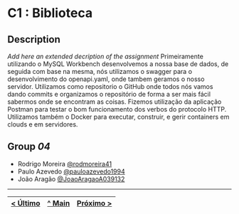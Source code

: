 # C1 : Biblioteca

## Description
_Add here an extended decription of the assignment_
Primeiramente utilizando o MySQL Workbench desenvolvemos a nossa base de dados, de seguida com base na mesma, nós utilizamos o swagger para o desenvolvimento do openapi.yaml, onde tambem geramos o nosso servidor. 
Utilizamos como repositorio o GitHub onde todos nós vamos dando commits e organizamos o repositório de forma a ser mais fácil sabermos onde se encontram as coisas. Fizemos utilização da aplicação Postman para testar o bom funcionamento dos verbos do protocolo HTTP.
Utilizamos também o Docker para executar, construir, e gerir containers em clouds e em servidores.

## Group _04_

* Rodrigo Moreira [@rodmoreira41](https://github.com/rodmoreira41)
* Paulo Azevedo [@pauloazevedo1994](https://github.com/pauloazevedo1994)
* João Aragão [@JoaoAragaoA039132](https://github.com/JoaoAragaoA039132)



---
[< Último](c4.md) | [^ Main](../../../) | [Próximo >](c2.md)
:--- | :---: | ---: 